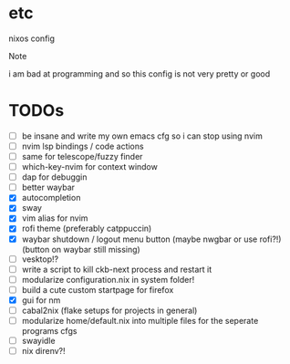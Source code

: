 # etc
nixos config

> [!NOTE]
> i am bad at programming and so this config is not very pretty or good

# TODOs
- [ ] be insane and write my own emacs cfg so i can stop using nvim
- [ ] nvim lsp bindings / code actions
- [ ] same for telescope/fuzzy finder
- [ ] which-key-nvim for context window
- [ ] dap for debuggin
- [ ] better waybar
- [x] autocompletion
- [x] sway
- [x] vim alias for nvim
- [x] rofi theme (preferably catppuccin)
- [x] waybar shutdown / logout menu button (maybe nwgbar or use rofi?!) (button on waybar still missing)
- [ ] vesktop!?
- [ ] write a script to kill ckb-next process and restart it
- [ ] modularize configuration.nix in system folder!
- [ ] build a cute custom startpage for firefox
- [x] gui for nm
- [ ] cabal2nix (flake setups for projects in general)
- [ ] modularize home/default.nix into multiple files for the seperate programs cfgs
- [ ] swayidle
- [ ] nix direnv?!

